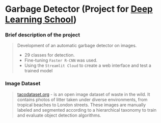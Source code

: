 # Garbage Detector (Project for [Deep Learning School](https://dls.samcs.ru))

### Brief description of the project
> Development of an automatic garbage detector on images.
> - 29 classes for detection.
> - Fine-tuning `Faster R-CNN` was used.
> - Using the `Streamlit Cloud` to create a web interface and test a trained model

### Image Dataset
> [tacodataset.org](http://tacodataset.org) - is an open image dataset of waste in the wild. It contains photos of litter taken under diverse environments, from tropical beaches to London streets. These images are manually labeled and segmented according to a hierarchical taxonomy to train and evaluate object detection algorithms.
